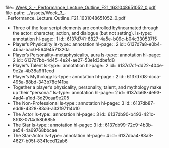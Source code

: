 file:: [Week_3_-_Performance_Lecture_Outline_F21_1631048651052_0.pdf](../assets/Week_3_-_Performance_Lecture_Outline_F21_1631048651052_0.pdf)
file-path:: ../assets/Week_3_-_Performance_Lecture_Outline_F21_1631048651052_0.pdf

- Three of the four script elements are controlled by/incarnated through the actor: character, action, and dialogue (but not setting).
  ls-type:: annotation
  hl-page:: 1
  id:: 6137d741-6827-4a5e-b09c-b04c330537f5
- Player’s Physicality
  ls-type:: annotation
  hl-page:: 2
  id:: 6137d7a8-e0b4-4b5a-bac0-56494571320a
- Player’s Personality–metaphysicality, aura
  ls-type:: annotation
  hl-page:: 2
  id:: 6137d7bb-4d45-4e24-ae27-53e1d3dbefd8
- Player’s Talent
  ls-type:: annotation
  hl-page:: 2
  id:: 6137d7cf-dd22-404e-9e2a-4b38a9ff1ecd
- Player’s Mythology
  ls-type:: annotation
  hl-page:: 2
  id:: 6137d7d8-dcca-495a-88bd-343b78df41ba
- Together a player’s physicality, personality, talent, and mythology make up their “persona.”
  ls-type:: annotation
  hl-page:: 2
  id:: 6137da68-4e93-4ad4-a1dd-3d29caa9e205
- The Non-Professional 
  ls-type:: annotation
  hl-page:: 3
  id:: 6137db87-edd9-4328-83c6-a33f97114b10
- The Actor
  ls-type:: annotation
  hl-page:: 3
  id:: 6137db90-b493-421c-8f08-07f4d58b6855
- The Star 
  ls-type:: annotation
  hl-page:: 3
  id:: 6137db99-72c9-4b3b-ae54-4a69768bbcae
- The Star-Actor 
  ls-type:: annotation
  hl-page:: 4
  id:: 6137dba4-83a3-4627-b05f-8341ccd12ab6